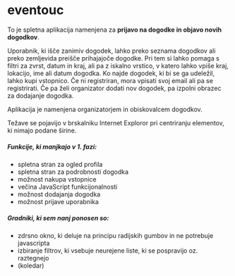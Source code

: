 # eventouc

To je spletna aplikacija namenjena za **prijavo na dogodke in objavo novih dogodkov**. 

Uporabnik, ki išče zanimiv dogodek, lahko preko seznama dogodkov ali preko zemljevida preišče prihajajoče dogodke. Pri tem si lahko pomaga s filtri za zvrst, datum in kraj, ali pa z iskalno vrstico, v katero lahko vpiše kraj, lokacijo, ime ali datum dogodka. Ko najde dogodek, ki bi se ga udeležil, lahko kupi vstopnico. Če ni registriran, mora vpisati svoj email ali pa se registrirati.
Če pa želi organizator dodati nov dogodek, pa izpolni obrazec za dodajanje dogodka.

Aplikacija je namenjena organizatorjem in obiskovalcem dogodkov.

Težave se pojavijo v brskalniku Internet Exploror pri centriranju elementov, ki nimajo podane širine.
##### Funkcije, ki manjkajo v 1. fazi:
 * spletna stran za ogled profila
 * spletna stran za podrobnosti dogodka
 * možnost nakupa vstopnice
 * večina JavaScript funkcijonalnosti
 * možnost dodajanja dogodka
 * možnost prijave uporabnika

##### Gradniki, ki sem nanj ponosen so:
 * zdrsno okno, ki deluje na principu radijskih gumbov in ne potrebuje javascripta
 * izbiranje filtrov, ki vsebuje neurejene liste, ki se pospravijo oz. raztegnejo
 * (koledar)
